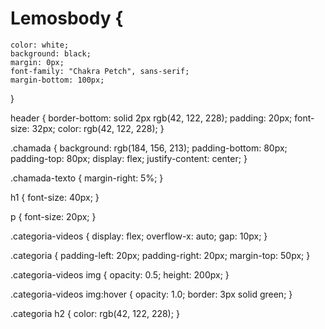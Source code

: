 # Lemosbody {
    color: white;
    background: black;
    margin: 0px;
    font-family: "Chakra Petch", sans-serif;
    margin-bottom: 100px;
}

header {
    border-bottom: solid 2px rgb(42, 122, 228);
    padding: 20px;
    font-size: 32px;
    color: rgb(42, 122, 228);
}

.chamada {
    background: rgb(184, 156, 213);
    padding-bottom: 80px;
    padding-top: 80px;
    display: flex;
    justify-content: center;
}

.chamada-texto {
    margin-right: 5%;
}

h1 {
    font-size: 40px;
}

p {
    font-size: 20px;
}

.categoria-videos {
    display: flex;
    overflow-x: auto;
    gap: 10px;
}

.categoria {
    padding-left: 20px;
    padding-right: 20px;
    margin-top: 50px;
}

.categoria-videos img {
    opacity: 0.5;
    height: 200px;
}

.categoria-videos img:hover {
    opacity: 1.0;
    border: 3px solid green;
}

.categoria h2 {
    color: rgb(42, 122, 228);
}
